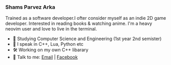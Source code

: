 ### Shams Parvez Arka

Trained as a software developer.I ofter consider myself as an indie 2D game developer. Interested in reading books & watching anime. I'm a heavy neovim user and love to live in the terminal.

- 📖 Studying Computer Science and Engineering (1st year 2nd semister)
- 🌱 I speak in C++, Lua, Python etc
- 🛠️ Working on my own C++ libarary 
- 💬 Talk to me: [Email](mailto:parvez6826@gmail.com) | [Facebook](https://www.facebook.com/profile.php?id=100088118585757) 

